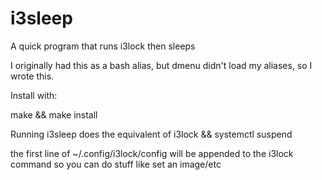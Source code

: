 # i3sleep
A quick program that runs i3lock then sleeps

I originally had this as a bash alias, but dmenu didn't load my aliases, so I wrote this. 

Install with: 

make && make install

Running i3sleep does the equivalent of i3lock && systemctl suspend

the first line of ~/.config/i3lock/config will be appended to the i3lock command so you can do stuff like set an image/etc
